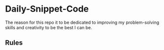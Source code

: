 # Daily-Snippet-Code
The reason for this repo it to be dedicated to improving my problem-solving skills and creativity to be the best I can be.

## Rules 
